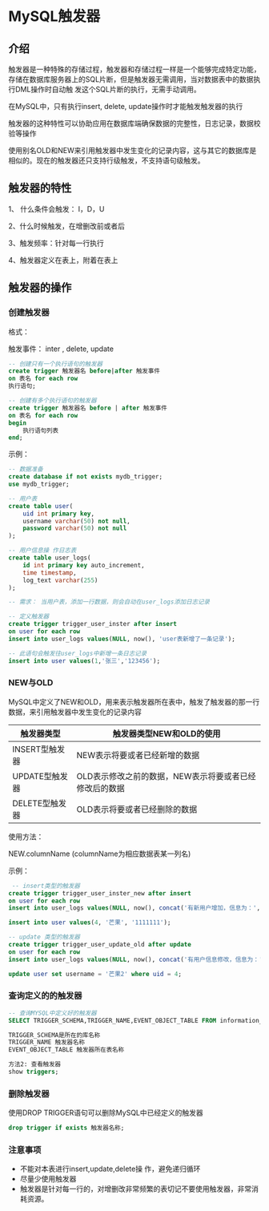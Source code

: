 # MySQL触发器



## 介绍

触发器是一种特殊的存储过程，触发器和存储过程一样是一个能够完成特定功能，存储在数据库服务器上的SQL片断，但是触发器无需调用，当对数据表中的数据执行DML操作时自动触 发这个SQL片断的执行，无需手动调用。

在MySQL中，只有执行insert, delete, update操作时才能触发触发器的执行

触发器的这种特性可以协助应用在数据库端确保数据的完整性，日志记录，数据校验等操作

使用别名OLD和NEW来引用触发器中发生变化的记录内容，这与其它的数据库是相似的。现在的触发器还只支持行级触发，不支持语句级触发。



## 触发器的特性

1、 什么条件会触发： I，D，U

2、什么时候触发，在增删改前或者后

3、触发频率：针对每一行执行

4、触发器定义在表上，附着在表上



## 触发器的操作

### 创建触发器

格式：

触发事件： inter , delete, update

```sql
-- 创建只有一个执行语句的触发器
create trigger 触发器名 before|after 触发事件
on 表名 for each row
执行语句;
```



```sql
-- 创建有多个执行语句的触发器
create trigger 触发器名 before | after 触发事件
on 表名 for each row
begin
	执行语句列表
end;
```



示例：

```sql
-- 数据准备
create database if not exists mydb_trigger;
use mydb_trigger;

-- 用户表
create table user(
	uid int primary key,
    username varchar(50) not null,
    password varchar(50) not null
);

-- 用户信息操 作日志表
create table user_logs(
	id int primary key auto_increment,
    time timestamp,
    log_text varchar(255)
);

-- 需求： 当用户表，添加一行数据，则会自动在user_logs添加日志记录

-- 定义触发器
create trigger trigger_user_inster after insert
on user for each row
insert into user_logs values(NULL, now(), 'user表新增了一条记录');

-- 此语句会触发往user_logs中新增一条日志记录
insert into user values(1,'张三','123456');
```



### NEW与OLD

MySQL中定义了NEW和OLD，用来表示触发器所在表中，触发了触发器的那一行数据，来引用触发器中发生变化的记录内容

| 触发器类型     | 触发器类型NEW和OLD的使用                               |
| -------------- | ------------------------------------------------------ |
| INSERT型触发器 | NEW表示将要或者已经新增的数据                          |
| UPDATE型触发器 | OLD表示修改之前的数据，NEW表示将要或者已经修改后的数据 |
| DELETE型触发器 | OLD表示将要或者已经删除的数据                          |

使用方法：

NEW.columnName (columnName为相应数据表某一列名)

示例：

```sql
 -- insert类型的触发器
create trigger trigger_user_inster_new after insert
on user for each row
insert into user_logs values(NULL, now(), concat('有新用户增加，信息为：', NEW.uid, NEW.username, NEW.password));

insert into user values(4, '芒果', '1111111');

```

```sql
-- update 类型的触发器
create trigger trigger_user_update_old after update
on user for each row
insert into user_logs values(NULL, now(), concat('有用户信息修改，信息为：', OLD.uid, OLD.username, OLD.password,"修改为：",NEW.uid, NEW.username, NEW.password));

update user set username = '芒果2' where uid = 4;
```



### 查询定义的的触发器

```sql
-- 查询MYSQL中定义好的触发器
SELECT TRIGGER_SCHEMA,TRIGGER_NAME,EVENT_OBJECT_TABLE FROM information_schema.`TRIGGERS`;

TRIGGER_SCHEMA是所在的库名称
TRIGGER_NAME 触发器名称
EVENT_OBJECT_TABLE 触发器所在表名称

方法2: 查看触发器
show triggers;
```



### 删除触发器

使用DROP TRIGGER语句可以删除MySQL中已经定义的触发器

```sql
drop trigger if exists 触发器名称;
```



### 注意事项

- 不能对本表进行insert,update,delete操 作，避免递归循环
- 尽量少使用触发器
- 触发器是针对每一行的，对增删改非常频繁的表切记不要使用触发器，非常消耗资源。

